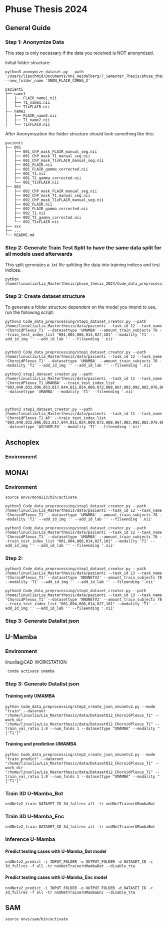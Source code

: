 # Phuse Thesis 2024

## General Guide
### Step 1:  Anonymize Data

This step is only necessary if the data you received is NOT anonymized.

Initial folder structure: 

```
python3 anonymize_dataset.py --path '/Users/liaschmid/Documents/Uni_Heidelberg/7_Semester_Thesis/phuse_thesis_2024/data/processed_data' --new_folder_name 'ANON_FLAIR_COREG_2' 
```

``` 
pazienti
├── name1
│   ├── FLAIR_name1.nii
│   ├── T1_name1.nii
│   └── T1xFLAIR.nii
├── name2
│   ├── FLAIR_name2.nii
│   ├── T1_name2.nii
│   └── T1xFLAIR.nii
``` 

After Anonymization the folder structure should look something like this: 


``` 
pazienti
├── 001
│   ├── 001_ChP_mask_FLAIR_manual_seg.nii
│   ├── 001_ChP_mask_T1_manual_seg.nii
│   ├── 001_ChP_mask_T1xFLAIR_manual_seg.nii
│   ├── 001_FLAIR.nii
│   ├── 001_FLAIR_gamma_corrected.nii
│   ├── 001_T1.nii
│   ├── 001_T1_gamma_corrected.nii
│   └── 001_T1xFLAIR.nii
├── 002
│   ├── 002_ChP_mask_FLAIR_manual_seg.nii
│   ├── 002_ChP_mask_T1_manual_seg.nii
│   ├── 002_ChP_mask_T1xFLAIR_manual_seg.nii
│   ├── 002_FLAIR.nii
│   ├── 002_FLAIR_gamma_corrected.nii
│   ├── 002_T1.nii
│   ├── 002_T1_gamma_corrected.nii
│   └── 002_T1xFLAIR.nii
├── xxx
├── ...
└── README.md
```

### Step 2:  Generate Train Test Split to have the same data split for all models used afterwards
This split generates a .txt file splitting the data into training indices and test indices. 

```
python /home/linuxlia/Lia_Masterthesis/phuse_thesis_2024/Code_data_preprocessing/step1_0_group_balanced_train_test_split.py
```

### Step 3: Create dataset structure


To generate a folder structure dependent on the model you intend to use, run the following script: 

```
python3 Code_data_preprocessing/step1_dataset_creator.py --path /home/linuxlia/Lia_Masterthesis/data/pazienti --task_id 12 --task_name 'ChoroidPlexus_T1' --datasettype 'UMAMBA' --amount_train_subjects 78 --train_test_index_list "001,004,006,014,027,101" --modality 'T1' --add_id_img '' --add_id_lab '' --fileending '.nii'


python3 Code_data_preprocessing/step1_dataset_creator.py --path /home/linuxlia/Lia_Masterthesis/data/pazienti --task_id 12 --task_name 'ChoroidPlexus_T1' --datasettype 'UMAMBA' --amount_train_subjects 78 --modality 'T1' --add_id_img '' --add_id_lab '' --fileending '.nii'

python3 step1_dataset_creator.py --path /home/linuxlia/Lia_Masterthesis/data/pazienti --task_id 11 --task_name 'ChoroidPlexus_T1_UMAMBA' --train_test_index_list "093,040,032,096,053,017,044,011,054,009,072,008,067,003,092,002,076,068,029,037,018,041,100,004,036,090,043,071,061,038,103,077,022,013,101,094,066,060,079,001,033,058,021,030,056,069,063,015,097,059,057,046,012,099,089,048,024,098,075,042,078,023,087,034,028,039,050,027,025,055,052,014,049,081,085,010" --datasettype 'UMAMBA' --modality 'T1' --fileending '.nii'



python3 step1_dataset_creator.py --path /home/linuxlia/Lia_Masterthesis/data/pazienti --task_id 11 --task_name 'ChoroidPlexus_T1_AP' --train_test_index_list "093,040,032,096,053,017,044,011,054,009,072,008,067,003,092,002,076,068,029,037,018,041,100,004,036,090,043,071,061,038,103,077,022,013,101,094,066,060,079,001,033,058,021,030,056,069,063,015,097,059,057,046,012,099,089,048,024,098,075,042,078,023,087,034,028,039,050,027,025,055,052,014,049,081,085,010" --datasettype 'ASCHOPLEX' --modality 'T1' --fileending '.nii'

```



## Aschoplex 
### Environment 

## MONAI 
### Environment 
 ```
 source envs/monai13/bin/activate
 ```

```
python3 Code_data_preprocessing/step1_dataset_creator.py --path /home/linuxlia/Lia_Masterthesis/data/pazienti --task_id 12 --task_name 'ChoroidPlexus_T1' --datasettype 'UMAMBA' --amount_train_subjects 78 --modality 'T1' --add_id_img '' --add_id_lab '' --fileending '.nii'

python3 Code_data_preprocessing/step1_dataset_creator.py --path /home/linuxlia/Lia_Masterthesis/data/pazienti --task_id 12 --task_name 'ChoroidPlexus_T1' --datasettype 'UMAMBA' --amount_train_subjects 78 --train_test_index_list "001,004,006,014,027,101" --modality 'T1' --add_id_img '' --add_id_lab '' --fileending '.nii'

```

### Step 2: 
```
python3 Code_data_preprocessing/step1_dataset_creator.py --path /home/linuxlia/Lia_Masterthesis/data/pazienti --task_id 13 --task_name 'ChoroidPlexus_T1' --datasettype 'NNUNETV2' --amount_train_subjects 78 --modality 'T1' --add_id_img '' --add_id_lab '' --fileending '.nii'

python3 Code_data_preprocessing/step1_dataset_creator.py --path /home/linuxlia/Lia_Masterthesis/data/pazienti --task_id 13 --task_name 'ChoroidPlexus_T1' --datasettype 'NNUNETV2' --amount_train_subjects 78 --train_test_index_list "001,004,006,014,027,101" --modality 'T1' --add_id_img '' --add_id_lab '' --fileending '.nii'

```

### Step 3: Generate Datalist json



## U-Mamba 
### Environment 
linuxlia@CAD-WORKSTATION
```
 conda activate umamba
 ```

### Step 3: Generate Datalist json

#### Training only UMAMBA 
```
python Code_data_preprocessing/step2_create_json_nnunetv2.py --mode "train" --dataroot "/home/linuxlia/Lia_Masterthesis/data/Dataset012_ChoroidPlexus_T1" --work_dir "/home/linuxlia/Lia_Masterthesis/data/Dataset012_ChoroidPlexus_T1" --train_val_ratio 1.0 --num_folds 1 --datasettype "UMAMBA" --modality "['T1']"
```

#### Training and prediction UMAMBA 
```
python Code_data_preprocessing/step2_create_json_nnunetv2.py --mode "train_predict" --dataroot "/home/linuxlia/Lia_Masterthesis/data/Dataset012_ChoroidPlexus_T1" --work_dir "/home/linuxlia/Lia_Masterthesis/data/Dataset012_ChoroidPlexus_T1" --train_val_ratio 1.0 --num_folds 1 --datasettype "UMAMBA" --modality "['T1']"
```

### Train 3D U-Mamba_Bot
```
nnUNetv2_train DATASET_ID 3d_fullres all -tr nnUNetTrainerUMambaBot
```

### Train 3D U-Mamba_Enc
```
nnUNetv2_train DATASET_ID 3d_fullres all -tr nnUNetTrainerUMambaBot
```

### Inference U-Mamba
#### Predict testing cases with U-Mamba_Bot model
```
nnUNetv2_predict -i INPUT_FOLDER -o OUTPUT_FOLDER -d DATASET_ID -c 3d_fullres -f all -tr nnUNetTrainerUMambaBot --disable_tta
```

#### Predict testing cases with U-Mamba_Enc model
```
nnUNetv2_predict -i INPUT_FOLDER -o OUTPUT_FOLDER -d DATASET_ID -c 3d_fullres -f all -tr nnUNetTrainerUMambaEnc --disable_tta
```





 ## SAM 
 ```
 source envs/sam/bin/activate
 ```
